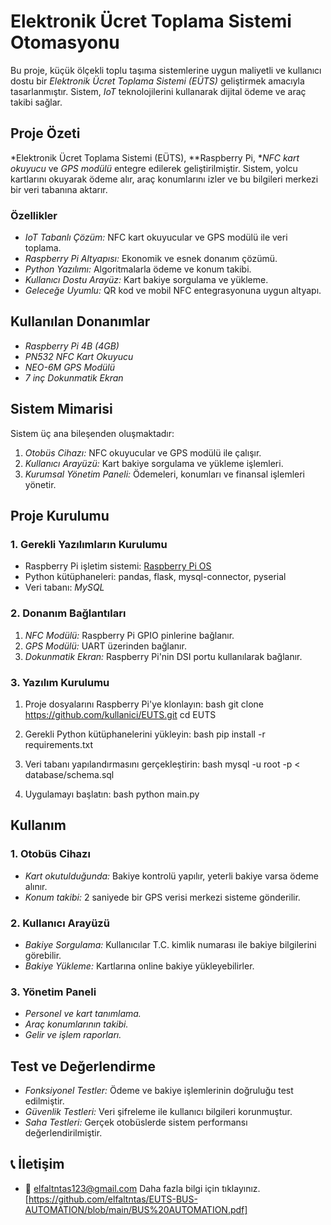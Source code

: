 # Elektronik Ücret Toplama Sistemi Otomasyonu

Bu proje, küçük ölçekli toplu taşıma sistemlerine uygun maliyetli ve kullanıcı dostu bir *Elektronik Ücret Toplama Sistemi (EÜTS)* geliştirmek amacıyla tasarlanmıştır. Sistem, *IoT* teknolojilerini kullanarak dijital ödeme ve araç takibi sağlar.

## Proje Özeti
*Elektronik Ücret Toplama Sistemi (EÜTS), **Raspberry Pi, **NFC kart okuyucu* ve *GPS modülü* entegre edilerek geliştirilmiştir. Sistem, yolcu kartlarını okuyarak ödeme alır, araç konumlarını izler ve bu bilgileri merkezi bir veri tabanına aktarır.

### Özellikler
- *IoT Tabanlı Çözüm:* NFC kart okuyucular ve GPS modülü ile veri toplama.
- *Raspberry Pi Altyapısı:* Ekonomik ve esnek donanım çözümü.
- *Python Yazılımı:* Algoritmalarla ödeme ve konum takibi.
- *Kullanıcı Dostu Arayüz:* Kart bakiye sorgulama ve yükleme.
- *Geleceğe Uyumlu:* QR kod ve mobil NFC entegrasyonuna uygun altyapı.

## Kullanılan Donanımlar
- *Raspberry Pi 4B (4GB)*
- *PN532 NFC Kart Okuyucu*
- *NEO-6M GPS Modülü*
- *7 inç Dokunmatik Ekran*

## Sistem Mimarisi
Sistem üç ana bileşenden oluşmaktadır:
1. *Otobüs Cihazı:* NFC okuyucular ve GPS modülü ile çalışır.
2. *Kullanıcı Arayüzü:* Kart bakiye sorgulama ve yükleme işlemleri.
3. *Kurumsal Yönetim Paneli:* Ödemeleri, konumları ve finansal işlemleri yönetir.

## Proje Kurulumu
### 1. Gerekli Yazılımların Kurulumu
- Raspberry Pi işletim sistemi: [Raspberry Pi OS](https://www.raspberrypi.com/software/)
- Python kütüphaneleri: pandas, flask, mysql-connector, pyserial
- Veri tabanı: *MySQL*

### 2. Donanım Bağlantıları
1. *NFC Modülü:* Raspberry Pi GPIO pinlerine bağlanır.
2. *GPS Modülü:* UART üzerinden bağlanır.
3. *Dokunmatik Ekran:* Raspberry Pi'nin DSI portu kullanılarak bağlanır.

### 3. Yazılım Kurulumu
1. Proje dosyalarını Raspberry Pi'ye klonlayın:
   bash
   git clone https://github.com/kullanici/EUTS.git
   cd EUTS
   
2. Gerekli Python kütüphanelerini yükleyin:
   bash
   pip install -r requirements.txt
   
3. Veri tabanı yapılandırmasını gerçekleştirin:
   bash
   mysql -u root -p < database/schema.sql
   
4. Uygulamayı başlatın:
   bash
   python main.py
   

## Kullanım
### 1. Otobüs Cihazı
- *Kart okutulduğunda:* Bakiye kontrolü yapılır, yeterli bakiye varsa ödeme alınır.
- *Konum takibi:* 2 saniyede bir GPS verisi merkezi sisteme gönderilir.

### 2. Kullanıcı Arayüzü
- *Bakiye Sorgulama:* Kullanıcılar T.C. kimlik numarası ile bakiye bilgilerini görebilir.
- *Bakiye Yükleme:* Kartlarına online bakiye yükleyebilirler.

### 3. Yönetim Paneli
- *Personel ve kart tanımlama.*
- *Araç konumlarının takibi.*
- *Gelir ve işlem raporları.*

## Test ve Değerlendirme
- *Fonksiyonel Testler:* Ödeme ve bakiye işlemlerinin doğruluğu test edilmiştir.
- *Güvenlik Testleri:* Veri şifreleme ile kullanıcı bilgileri korunmuştur.
- *Saha Testleri:* Gerçek otobüslerde sistem performansı değerlendirilmiştir.

## 📞 İletişim


- 📧 elfaltntas123@gmail.com
Daha fazla bilgi için tıklayınız. <br/> [https://github.com/elfaltntas/EUTS-BUS-AUTOMATION/blob/main/BUS%20AUTOMATION.pdf]
